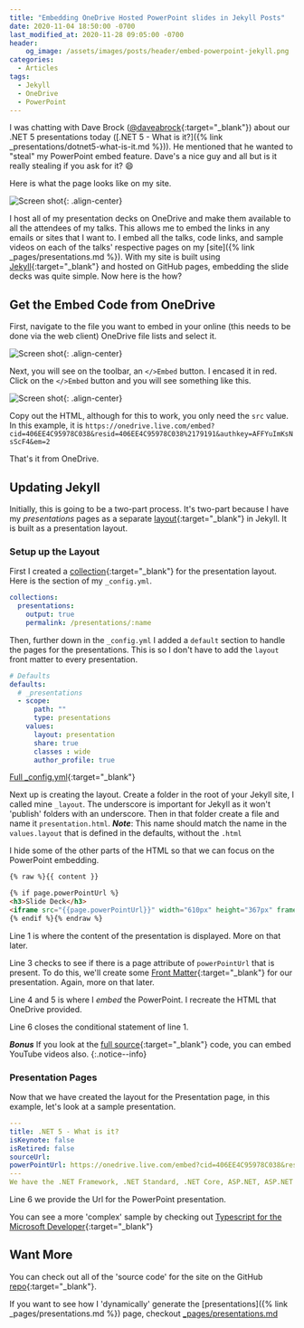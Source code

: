 ```yaml
---
title: "Embedding OneDrive Hosted PowerPoint slides in Jekyll Posts"
date: 2020-11-04 18:50:00 -0700
last_modified_at: 2020-11-28 09:05:00 -0700
header:
    og_image: /assets/images/posts/header/embed-powerpoint-jekyll.png
categories:
  - Articles
tags:
  - Jekyll
  - OneDrive
  - PowerPoint
---
```

I was chatting with Dave Brock ([@daveabrock](https://twitter.com/daveabrock){:target="_blank"}) about our .NET 5 presentations today ([.NET 5 - What is it?]({% link _presentations/dotnet5-what-is-it.md %})). He mentioned that he wanted to "steal" my PowerPoint embed feature.  Dave's a nice guy and all but is it really stealing if you ask for it? :smile:

Here is what the page looks like on my site.

![Screen shot](/assets/images/posts/embed-powerpoint-example.png){: .align-center}

I host all of my presentation decks on OneDrive and make them available to all the attendees of my talks.  This allows me to embed the links in any emails or sites that I want to. I embed all the talks, code links, and sample videos on each of the talks' respective pages on my [site]({% link _pages/presentations.md %}). With my site is built using [Jekyll](https://jekyllrb.com/){:target="_blank"} and hosted on GitHub pages, embedding the slide decks was quite simple. Now here is the how?

## Get the Embed Code from OneDrive

First, navigate to the file you want to embed in your online (this needs to be done via the web client) OneDrive file lists and select it.

![Screen shot](/assets/images/posts/embed-powerpoint-select-file.png){: .align-center}

Next, you will see on the toolbar, an `</>Embed` button. I encased it in red. Click on the `</>Embed` button and you will see something like this.

![Screen shot](/assets/images/posts/embed-powerpoint-embed.png){: .align-center}

Copy out the HTML, although for this to work, you only need the `src` value.  In this example, it is `https://onedrive.live.com/embed?cid=406EE4C95978C038&resid=406EE4C95978C038%2179191&authkey=AFFYuImKsNsScF4&em=2`

That's it from OneDrive.

## Updating Jekyll

Initially, this is going to be a two-part process. It's two-part because I have my *presentations* pages as a separate [layout](https://jekyllrb.com/docs/layouts/){:target="_blank"} in Jekyll. It is built as a presentation layout.

### Setup up the Layout

First I created a [collection](https://jekyllrb.com/docs/collections/){:target="_blank"} for the presentation layout.  Here is the section of my `_config.yml`.

```yml
collections:
  presentations:
    output: true
    permalink: /presentations/:name
```

Then, further down in the `_config.yml` I added a `default` section to handle the pages for the presentations. This is so I don't have to add the `layout` front matter to every presentation.

```yml
# Defaults
defaults:
  # _presentations
  - scope:
      path: ""
      type: presentations
    values:
      layout: presentation
      share: true
      classes : wide
      author_profile: true
```

[Full _config.yml](https://github.com/jguadagno/jguadagno.github.io/blob/master/_config.yml){:target="_blank"}

Next up is creating the layout.  Create a folder in the root of your Jekyll site, I called mine `_layout`.  The underscore is important for Jekyll as it won't 'publish' folders with an underscore. Then in that folder create a file and name it `presentation.html`. ***Note***: This name should match the name in the `values.layout` that is defined in the defaults, without the `.html`

I hide some of the other parts of the HTML so that we can focus on the PowerPoint embedding.

```html
{% raw %}{{ content }}

{% if page.powerPointUrl %}
<h3>Slide Deck</h3>
<iframe src="{{page.powerPointUrl}}" width="610px" height="367px" frameborder="0"></iframe>
{% endif %}{% endraw %}
```

Line 1 is where the content of the presentation is displayed. More on that later.

Line 3 checks to see if there is a page attribute of `powerPointUrl` that is present. To do this, we'll create some [Front Matter](https://jekyllrb.com/docs/front-matter/){:target="_blank"} for our presentation. Again, more on that later.

Line 4 and 5 is where I *embed* the PowerPoint. I recreate the HTML that OneDrive provided.

Line 6 closes the conditional statement of line 1.

***Bonus*** If you look at the [full source](https://github.com/jguadagno/jguadagno.github.io/blob/master/_layouts/presentation.html){:target="_blank"} code, you can embed YouTube videos also.
{:.notice--info}

### Presentation Pages

Now that we have created the layout for the Presentation page, in this example, let's look at a sample presentation.

```yml
---
title: .NET 5 - What is it?
isKeynote: false
isRetired: false
sourceUrl:
powerPointUrl: https://onedrive.live.com/embed?cid=406EE4C95978C038&resid=406EE4C95978C038%2179191&authkey=AFFYuImKsNsScF4&em=2
---
We have the .NET Framework, .NET Standard, .NET Core, ASP.NET, ASP.NET Core ... do not get me started on Classic ASP or other platforms :). Where are we going with .NET? What is .NET 5? What is going to happen to these 'legacy' frameworks? Let us take a look at the past, the present, and the future of .NET. After this talk, you will have a good understanding of where Microsoft is taking the platform and where you can focus your development efforts.
```

Line 6 we provide the Url for the PowerPoint presentation.

You can see a more 'complex' sample by checking out [Typescript for the Microsoft Developer](https://github.com/jguadagno/jguadagno.github.io/blob/master/_presentations/typescript-for-the-microsoft-developer.md){:target="_blank"}

## Want More

You can check out all of the 'source code' for the site on the GitHub [repo](https://github.com/jguadagno/jguadagno.github.io){:target="_blank"}.

If you want to see how I 'dynamically' generate the [presentations]({% link _pages/presentations.md %}) page, checkout [_pages/presentations.md](https://github.com/jguadagno/jguadagno.github.io/blob/master/_pages/presentations.md)

